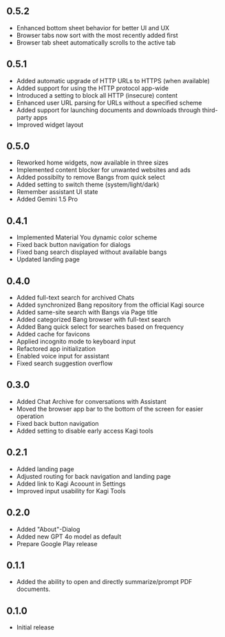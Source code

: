 ## 0.5.2

* Enhanced bottom sheet behavior for better UI and UX
* Browser tabs now sort with the most recently added first
* Browser tab sheet automatically scrolls to the active tab

## 0.5.1

* Added automatic upgrade of HTTP URLs to HTTPS (when available)
* Added support for using the HTTP protocol app-wide
* Introduced a setting to block all HTTP (insecure) content
* Enhanced user URL parsing for URLs without a specified scheme
* Added support for launching documents and downloads through third-party apps
* Improved widget layout

## 0.5.0

* Reworked home widgets, now available in three sizes
* Implemented content blocker for unwanted websites and ads
* Added possibilty to remove Bangs from quick select
* Added setting to switch theme (system/light/dark)
* Remember assistant UI state
* Added Gemini 1.5 Pro

## 0.4.1

* Implemented Material You dynamic color scheme
* Fixed back button navigation for dialogs
* Fixed bang search displayed without available bangs
* Updated landing page

## 0.4.0

* Added full-text search for archived Chats
* Added synchronized Bang repository from the official Kagi source
* Added same-site search with Bangs via Page title
* Added categorized Bang browser with full-text search
* Added Bang quick select for searches based on frequency
* Added cache for favicons
* Applied incognito mode to keyboard input
* Refactored app initialization
* Enabled voice input for assistant
* Fixed search suggestion overflow

## 0.3.0

* Added Chat Archive for conversations with Assistant
* Moved the browser app bar to the bottom of the screen for easier operation
* Fixed back button navigation
* Added setting to disable early access Kagi tools

## 0.2.1

* Added landing page
* Adjusted routing for back navigation and landing page
* Added link to Kagi Acoount in Settings
* Improved input usability for Kagi Tools

## 0.2.0

* Added "About"-Dialog
* Added new GPT 4o model as default
* Prepare Google Play release

## 0.1.1

* Added the ability to open and directly summarize/prompt PDF documents.

## 0.1.0

* Initial release